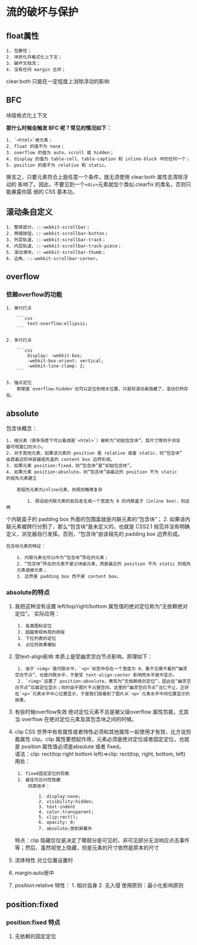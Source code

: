# 流的破坏与保护

## float属性

    1. 包裹性；
    2. 块状化并格式化上下文；
    3. 破坏文档流；
    4. 没有任何 margin 合并；

clear:both 只能在一定程度上消除浮动的影响

## BFC

块级格式化上下文

**那什么时候会触发 BFC 呢？常见的情况如下：**

    1. `<html>`根元素；
    2. float 的值不为 none；
    3. overflow 的值为 auto、scroll 或 hidden；
    4. display 的值为 table-cell、table-caption 和 inline-block 中的任何一个；
    5. position 的值不为 relative 和 static。

换言之，只要元素符合上面任意一个条件，就无须使用 clear:both 属性去清除浮动的
影响了。因此，不要见到一个`<div>`元素就加个类似.clearfix 的类名，否则只能暴露你孱
弱的 CSS 基本功。

## 滚动条自定义

    1. 整体部分，::-webkit-scrollbar；
    2. 两端按钮，::-webkit-scrollbar-button；
    3. 外层轨道，::-webkit-scrollbar-track；
    4. 内层轨道，::-webkit-scrollbar-track-piece；
    5. 滚动滑块，::-webkit-scrollbar-thumb；
    6. 边角，::-webkit-scrollbar-corner。

## overflow

### 依赖overflow的功能

    1. 单行打点

        ```css
            text-overflow:ellipsis;
        ```

    2. 多行打点

        ```css
            display: -webkit-box; 
            -webkit-box-orient: vertical;
            -webkit-line-clamp: 2;
        ```

    3. 锚点定位
        即使是`overflow:hidden`也可以定位到相关位置，只是将滚动条隐藏了，滚动仍然存在。

## absolute

包含块概念：

    1. 根元素（很多场景下可以看成是`<html>`）被称为“初始包含块”，其尺寸等同于浏览
    器可视窗口的大小。
    2. 对于其他元素，如果该元素的 position 是 relative 或者 static，则“包含块”
    由其最近的块容器祖先盒的 content box 边界形成。
    3. 如果元素 position:fixed，则“包含块”是“初始包含块”。
    4. 如果元素 position:absolute，则“包含块”由最近的 position 不为 static
    的祖先元素建立

        若祖先元素为inline元素，则规则略微复杂

            1. 假设给内联元素的前后各生成一个宽度为 0 的内联盒子（inline box），则这两
个内联盒子的 padding box 外面的包围盒就是内联元素的“包含块”；
            2. 如果该内联元素被跨行分割了，那么“包含块”是未定义的，也就是 CSS2.1
规范并没有明确定义，浏览器自行发挥。否则，“包含块”由该祖先的 padding box 边界形成。

    包含块元素的特征：

        1. 内联元素也可以作为“包含块”所在的元素；
        2. “包含块”所在的元素不是父块级元素，而是最近的 position 不为 static 的祖先
        元素或根元素；
        3. 边界是 padding box 而不是 content box。

### absolute的特点

1. 我把这种没有设置 left/top/right/bottom 属性值的绝对定位称为“无依赖绝对定位”。
    实际应用：

        1. 各类图标定位
        2. 超越常规布局的排版
        3. 下拉列表的定位
        4. 占位符效果模拟

2. 受text-align影响
    本质上是受幽灵空白节点影响。原理如下：

        1. 由于`<img>`是内联水平，`<p>`标签中存在一个宽度为 0、看不见摸不着的“幽灵空白节点”，也是内联水平，于是受 text-align:center 影响而水平居中显示。
        2. `<img>`设置了 position:absolute，表现为“无依赖绝对定位”，因此在“幽灵空白节点”后面定位显示；同时由于图片不占据空间，这里的“幽灵空白节点”当仁不让，正好在`<p>`元素水平中心位置显示，于是我们就看到了图片从`<p>`元素水平中间位置显示的效果。

3. 有些时候overflow失效
    绝对定位元素不总是被父级overflow 属性剪裁，尤其当 overflow 在绝对定位元素及其包含块之间的时候。

4. clip
    CSS 世界中有些属性或者特性必须和其他属性一起使用才有效，比方说剪裁属性 clip。clip 属性要想起作用，元素必须是绝对定位或者固定定位，也就是 position 属性值必须是absolute 或者 fixed。  
    语法：clip: rect(top right bottom left)=>clip: rect(top, right, bottom, left)  
    用处：

        1. fixed固定定位的剪裁
        2. 最佳可访问性隐藏
            同类技术：
                
                1. display:none;
                2. visibility:hidden;
                3. text-indent
                4. color:transparent;
                5. clip:rect();
                6. opacity: 0;
                7. absolute;放到屏幕外

    特点：clip 隐藏仅仅是决定了哪部分是可见的，非可见部分无法响应点击事件等；然后，虽然视觉上隐藏，但是元素的尺寸依然是原本的尺寸

5. 流体特性
    对立位置设置时

6. margin:auto居中

7. position:relative
    特性：
        1. 相对自身
        2. 无入侵
    使用原则：最小化影响原则

## position:fixed

### position:fixed 特点

1. 无依赖的固定定位
